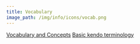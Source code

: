 ```yaml
---
title: Vocabulary
image_path: /img/info/icons/vocab.png
---
```


[Vocabulary and Concepts](/pdf/info/vocab.pdf)
[Basic kendo terminology](http://www.stlkendo.com/terminology.html)
